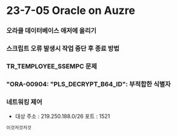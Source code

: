 # 23-7-05 Oracle on Auzre

### 오라클 데이터베이스 애저에 올리기

### 스크립트 오류 발생시 작업 중단 후 종료 방법

### TR_TEMPLOYEE_SSEMPC 문제

### "ORA-00904: "PLS_DECRYPT_B64_ID": 부적합한 식별자

### 네트워킹 제어

- 대상 주소 : 219.250.188.0/26 포트 : 1521

```java
이것저것저것
```

